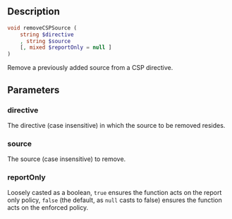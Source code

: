 ## Description
```php
void removeCSPSource (
    string $directive 
    , string $source 
    [, mixed $reportOnly = null ] 
)
```

Remove a previously added source from a CSP directive.


## Parameters
### directive
The directive (case insensitive) in which the source to be removed
 resides.

### source
The source (case insensitive) to remove.

### reportOnly
Loosely casted as a boolean, `true` ensures the function acts on the
 report only policy, `false` (the default, as `null` casts to false)
 ensures the function acts on the enforced policy.
